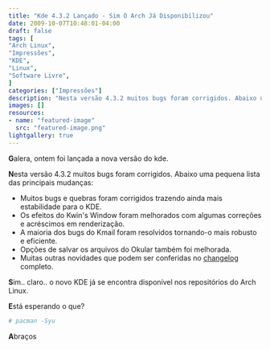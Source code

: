 ```yaml
---
title: "Kde 4.3.2 Lançado - Sim O Arch Já Disponibilizou"
date: 2009-10-07T10:48:01-04:00
draft: false
tags: [
"Arch Linux",
"Impressões",
"KDE",
"Linux",
"Software Livre",
]
categories: ["Impressões"]
description: "Nesta versão 4.3.2 muitos bugs foram corrigidos. Abaixo uma pequena lista das principais mudanças:"
images: []
resources:
- name: "featured-image"
  src: "featured-image.png"
lightgallery: true
---
```

**G**alera, ontem foi lançada a nova versão do kde.

<!--more-->

**N**esta versão 4.3.2 muitos bugs foram corrigidos. Abaixo uma pequena lista das principais mudanças:

* Muitos bugs e quebras foram corrigidos trazendo ainda mais estabilidade para o KDE.
* Os efeitos do Kwin's Window foram melhorados com algumas correções e acréscimos em renderização.
* A maioria dos bugs do Kmail foram resolvidos tornando-o mais robusto e eficiente.
* Opções de salvar os arquivos do Okular também foi melhorada.
* Muitas outras novidades que podem ser conferidas no [changelog](https://www.kde.org/announcements/changelogs/changelog4_3_1to4_3_2.php) completo.

**S**im.. claro.. o novo KDE já se encontra disponível nos repositórios do Arch Linux.

**E**stá esperando o que?

```bash
# pacman -Syu
```

**A**braços
